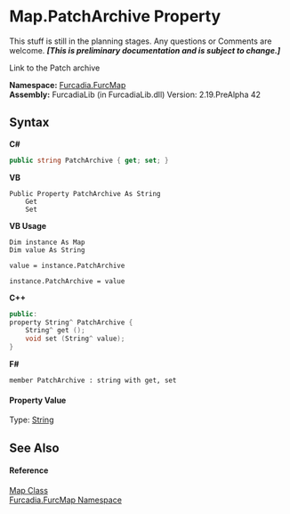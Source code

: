 # Map.PatchArchive Property 
This stuff is still in the planning stages. Any questions or Comments are welcome. _**\[This is preliminary documentation and is subject to change.\]**_

Link to the Patch archive

**Namespace:**&nbsp;<a href="N_Furcadia_FurcMap">Furcadia.FurcMap</a><br />**Assembly:**&nbsp;FurcadiaLib (in FurcadiaLib.dll) Version: 2.19.PreAlpha 42

## Syntax

**C#**<br />
``` C#
public string PatchArchive { get; set; }
```

**VB**<br />
``` VB
Public Property PatchArchive As String
	Get
	Set
```

**VB Usage**<br />
``` VB Usage
Dim instance As Map
Dim value As String

value = instance.PatchArchive

instance.PatchArchive = value
```

**C++**<br />
``` C++
public:
property String^ PatchArchive {
	String^ get ();
	void set (String^ value);
}
```

**F#**<br />
``` F#
member PatchArchive : string with get, set

```


#### Property Value
Type: <a href="http://msdn2.microsoft.com/en-us/library/s1wwdcbf" target="_blank">String</a>

## See Also


#### Reference
<a href="T_Furcadia_FurcMap_Map">Map Class</a><br /><a href="N_Furcadia_FurcMap">Furcadia.FurcMap Namespace</a><br />